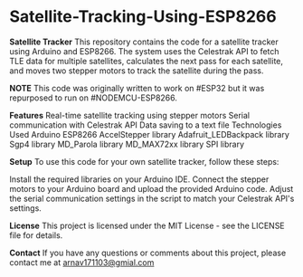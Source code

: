 # Satellite-Tracking-Using-ESP8266

**Satellite Tracker**
This repository contains the code for a satellite tracker using Arduino and ESP8266. The system uses the Celestrak API to fetch TLE data for multiple satellites, calculates the next pass for each satellite, and moves two stepper motors to track the satellite during the pass.

**NOTE**
This code was originally written to work on #ESP32 but it was repurposed to run on #NODEMCU-ESP8266.

**Features**
Real-time satellite tracking using stepper motors
Serial communication with Celestrak API
Data saving to a text file
Technologies Used
Arduino
ESP8266
AccelStepper library
Adafruit_LEDBackpack library
Sgp4 library
MD_Parola library
MD_MAX72xx library
SPI library


**Setup**
To use this code for your own satellite tracker, follow these steps:

Install the required libraries on your Arduino IDE.
Connect the stepper motors to your Arduino board and upload the provided Arduino code.
Adjust the serial communication settings in the script to match your Celestrak API's settings.

**License**
This project is licensed under the MIT License - see the LICENSE file for details.

**Contact**
If you have any questions or comments about this project, please contact me at arnav171103@gmial.com

